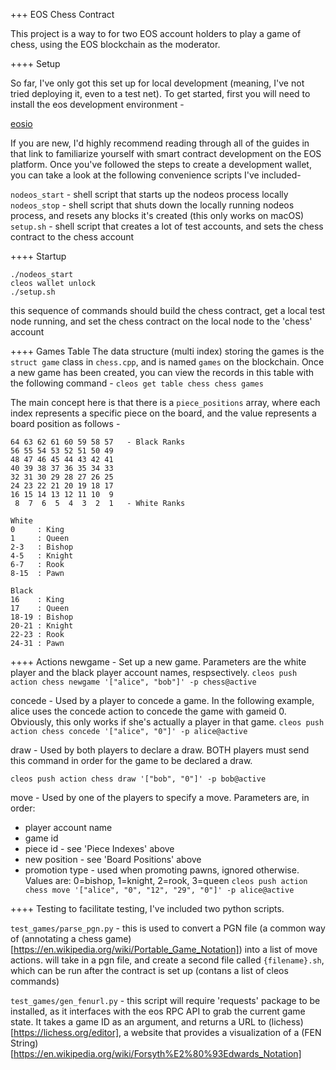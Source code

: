 +++ EOS Chess Contract

This project is a way to for two EOS account holders to play a game of chess, using the EOS blockchain as the moderator.

++++ Setup

So far, I've only got this set up for local development (meaning, I've not tried deploying it, even to a test net).  To get started, first you will need to install the eos development environment -

[eosio](https://developers.eos.io/eosio-home/docs/getting-the-software)

If you are new, I'd highly recommend reading through all of the guides in that link to familiarize yourself with smart contract development on the EOS platform.  Once you've followed the steps to create a development wallet, you can take a look at the following convenience scripts I've included-

`nodeos_start` - shell script that starts up the nodeos process locally
`nodeos_stop` - shell script that shuts down the locally running nodeos process, and resets any blocks it's created (this only works on macOS)
`setup.sh` - shell script that creates a lot of test accounts, and sets the chess contract to the chess account

++++ Startup
```eosio-cpp -o chess.wasm chess.cpp --abigen
./nodeos_start
cleos wallet unlock
./setup.sh
```
this sequence of commands should build the chess contract, get a local test node running, and set the chess contract on the local node to the 'chess' account

++++ Games Table
The data structure (multi index) storing the games is the `struct game` class in `chess.cpp`, and is named `games` on the blockchain.  Once a new game has been created, you can view the records in this table with the following command -
```cleos get table chess chess games```

The main concept here is that there is a `piece_positions` array, where each index represents a specific piece on the board, and the value represents a board position as follows -

```Board Positions
64 63 62 61 60 59 58 57   - Black Ranks
56 55 54 53 52 51 50 49
48 47 46 45 44 43 42 41
40 39 38 37 36 35 34 33
32 31 30 29 28 27 26 25
24 23 22 21 20 19 18 17
16 15 14 13 12 11 10  9
 8  7  6  5  4  3  2  1   - White Ranks
```

```Piece Indexes
White
0     : King
1     : Queen
2-3   : Bishop
4-5   : Knight
6-7   : Rook
8-15  : Pawn

Black
16    : King
17    : Queen
18-19 : Bishop
20-21 : Knight
22-23 : Rook
24-31 : Pawn
```

++++ Actions
newgame - Set up a new game.  Parameters are the white player and the black player account names, respsectively.
```cleos push action chess newgame '["alice", "bob"]' -p chess@active```

concede - Used by a player to concede a game.  In the following example, alice uses the concede action to concede the game with gameid 0.  Obviously, this only works if she's actually a player in that game.
```cleos push action chess concede '["alice", "0"]' -p alice@active```

draw - Used by both players to declare a draw.  BOTH players must send this command in order for the game to be declared a draw.
```cleos push action chess draw '["alice", "0"]' -p alice@active
cleos push action chess draw '["bob", "0"]' -p bob@active
```

move - Used by one of the players to specify a move.  Parameters are, in order:
- player account name
- game id
- piece id - see 'Piece Indexes' above
- new position - see 'Board Positions' above
- promotion type - used when promoting pawns, ignored otherwise.  Values are: 0=bishop, 1=knight, 2=rook, 3=queen
```cleos push action chess move '["alice", "0", "12", "29", "0"]' -p alice@active```

++++ Testing
to facilitate testing, I've included two python scripts.

`test_games/parse_pgn.py` - this is used to convert a PGN file (a common way of (annotating a chess game)[https://en.wikipedia.org/wiki/Portable_Game_Notation]) into a list of move actions.  will take in a pgn file, and create a second file called `{filename}.sh`, which can be run after the contract is set up (contans a list of cleos commands)

`test_games/gen_fenurl.py` - this script will require 'requests' package to be installed, as it interfaces with the eos RPC API to grab the current game state.  It takes a game ID as an argument, and returns a URL to (lichess)[https://lichess.org/editor], a website that provides a visualization of a (FEN String)[https://en.wikipedia.org/wiki/Forsyth%E2%80%93Edwards_Notation]




